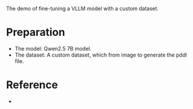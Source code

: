The demo of fine-tuning a VLLM model with a custom dataset.

# Preparation
- The model: Qwen2.5 7B model.
- The dataset: A custom dataset, which from image to generate the pddl file.


# Reference
-